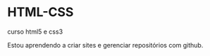 # HTML-CSS
 curso html5 e css3

 Estou aprendendo a criar sites e gerenciar repositórios com github.

